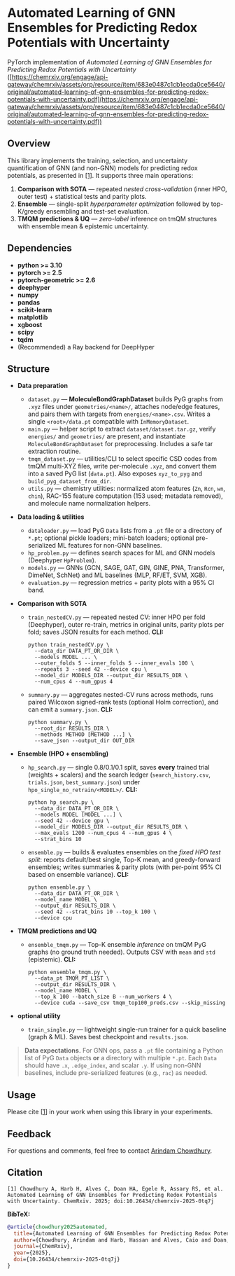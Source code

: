 # Automated Learning of GNN Ensembles for Predicting Redox Potentials with Uncertainty

PyTorch implementation of *Automated Learning of GNN Ensembles for Predicting Redox Potentials with Uncertainty* ([https://chemrxiv.org/engage/api-gateway/chemrxiv/assets/orp/resource/item/683e0487c1cb1ecda0ce5640/original/automated-learning-of-gnn-ensembles-for-predicting-redox-potentials-with-uncertainty.pdf](https://chemrxiv.org/engage/api-gateway/chemrxiv/assets/orp/resource/item/683e0487c1cb1ecda0ce5640/original/automated-learning-of-gnn-ensembles-for-predicting-redox-potentials-with-uncertainty.pdf))

## Overview

This library implements the training, selection, and uncertainty quantification of GNN (and non-GNN) models for predicting redox potentials, as presented in [\[1\]](#citation).
It supports three main operations:

1. **Comparison with SOTA** — repeated *nested cross-validation* (inner HPO, outer test) + statistical tests and parity plots.
2. **Ensemble** — single-split *hyperparameter optimization* followed by top-K/greedy ensembling and test-set evaluation.
3. **TMQM predictions & UQ** — *zero-label* inference on tmQM structures with ensemble mean & epistemic uncertainty.

## Dependencies

* **python >= 3.10**
* **pytorch >= 2.5**
* **pytorch-geometric >= 2.6**
* **deephyper**
* **numpy**
* **pandas**
* **scikit-learn**
* **matplotlib**
* **xgboost**
* **scipy**
* **tqdm**
* (Recommended) a Ray backend for DeepHyper

## Structure

* **Data preparation**
    * `dataset.py` — **MoleculeBondGraphDataset** builds PyG graphs from `.xyz` files under `geometries/<name>/`, attaches node/edge features, and pairs them with targets from `energies/<name>.csv`. Writes a single `<root>/data.pt` compatible with `InMemoryDataset`.
    * `main.py` — helper script to extract `dataset/dataset.tar.gz`, verify `energies/` and `geometries/` are present, and instantiate `MoleculeBondGraphDataset` for preprocessing. Includes a safe tar extraction routine.
    * `tmqm_dataset.py` — utilities/CLI to select specific CSD codes from tmQM multi-XYZ files, write per-molecule `.xyz`, and convert them into a saved PyG list (`data.pt`). Also exposes `xyz_to_pyg` and `build_pyg_dataset_from_dir`.
    * `utils.py` — chemistry utilities: normalized atom features (`Zn`, `Rcn`, `wn`, `chin`), RAC-155 feature computation (153 used; metadata removed), and molecule name normalization helpers.


* **Data loading & utilities**

  * `dataloader.py` — load PyG `Data` lists from a `.pt` file or a directory of `*.pt`; optional pickle loaders; mini-batch loaders; optional pre-serialized ML features for non-GNN baselines.
  * `hp_problem.py` — defines search spaces for ML and GNN models (Deephyper `HpProblem`).
  * `models.py` — GNNs (GCN, SAGE, GAT, GIN, GINE, PNA, Transformer, DimeNet, SchNet) and ML baselines (MLP, RF/ET, SVM, XGB).
  * `evaluation.py` — regression metrics + parity plots with a 95% CI band.

* **Comparison with SOTA**

  * `train_nestedCV.py` — repeated nested CV: inner HPO per fold (Deephyper), outer re-train, metrics in original units, parity plots per fold; saves JSON results for each method.
    **CLI:**

    ```
    python train_nestedCV.py \
      --data_dir DATA_PT_OR_DIR \
      --models MODEL ... \
      --outer_folds 5 --inner_folds 5 --inner_evals 100 \
      --repeats 3 --seed 42 --device cpu \
      --model_dir MODELS_DIR --output_dir RESULTS_DIR \
      --num_cpus 4 --num_gpus 4
    ```
  * `summary.py` — aggregates nested-CV runs across methods, runs paired Wilcoxon signed-rank tests (optional Holm correction), and can emit a `summary.json`.
    **CLI:**

    ```
    python summary.py \
      --root_dir RESULTS_DIR \
      --methods METHOD [METHOD ...] \
      --save_json --output_dir OUT_DIR
    ```

* **Ensemble (HPO + ensembling)**

  * `hp_search.py` — single 0.8/0.1/0.1 split, saves **every** trained trial (weights + scalers) and the search ledger (`search_history.csv`, `trials.json`, `best_summary.json`) under `hpo_single_no_retrain/<MODEL>/`.
    **CLI:**

    ```
    python hp_search.py \
      --data_dir DATA_PT_OR_DIR \
      --models MODEL [MODEL ...] \
      --seed 42 --device gpu \
      --model_dir MODELS_DIR --output_dir RESULTS_DIR \
      --max_evals 1200 --num_cpus 4 --num_gpus 4 \
      --strat_bins 10
    ```
  * `ensemble.py` — builds & evaluates ensembles on the *fixed HPO test split*: reports default/best single, Top-K mean, and greedy-forward ensembles; writes summaries & parity plots (with per-point 95% CI based on ensemble variance).
    **CLI:**

    ```
    python ensemble.py \
      --data_dir DATA_PT_OR_DIR \
      --model_name MODEL \
      --output_dir RESULTS_DIR \
      --seed 42 --strat_bins 10 --top_k 100 \
      --device cpu
    ```

* **TMQM predictions and UQ**

  * `ensemble_tmqm.py` — Top-K ensemble *inference* on tmQM PyG graphs (no ground truth needed). Outputs CSV with `mean` and `std` (epistemic).
    **CLI:**

    ```
    python ensemble_tmqm.py \
      --data_pt TMQM_PT_LIST \
      --output_dir RESULTS_DIR \
      --model_name MODEL \
      --top_k 100 --batch_size B --num_workers 4 \
      --device cuda --save_csv tmqm_top100_preds.csv --skip_missing
    ```

* **optional utility**

  * `train_single.py` — lightweight single-run trainer for a quick baseline (graph & ML). Saves best checkpoint and `results.json`.

> **Data expectations.** For GNN ops, pass a `.pt` file containing a Python list of PyG `Data` objects **or** a directory with multiple `*.pt`. Each `Data` should have `.x`, `.edge_index`, and scalar `.y`. If using non-GNN baselines, include pre-serialized features (e.g., `rac`) as needed.

## Usage

Please cite \[[1](#citation)] in your work when using this library in your experiments.

<!-- ### 1) Comparison with SOTA (nested CV → summary & evaluate)

```bash
# Nested CV (inner HPO per fold, outer evaluation)
python train_nestedCV.py \
  --data_dir Data/train_graphs.pt \
  --models SAGE XGB \
  --outer_folds 5 --inner_folds 5 --inner_evals 100 \
  --repeats 3 --seed 42 --device cpu \
  --model_dir models/ --output_dir results/nestedcv/
```

```bash
# Aggregate + pairwise stats (Holm-adjusted p-values) and optional summary.json
python summary.py \
  --root_dir results/nestedcv \
  --methods SAGE XGB \
  --save_json --output_dir results/nestedcv
```

### 2) Ensemble (HPO search → ensemble evaluate)

```bash
# Hyperparameter search (saves every trained trial + artifacts)
python hp_search.py \
  --data_dir Data/train_graphs.pt \
  --models GCN SAGE GAT \
  --max_evals 1200 --seed 42 --device gpu \
  --model_dir models/ --output_dir results/ --strat_bins 10
```

```bash
# Build & score ensembles on the fixed HPO split
python ensemble.py \
  --data_dir Data/train_graphs.pt \
  --model_name SAGE \
  --output_dir results \
  --top_k 100 --device cpu
```

### 3) TMQM predictions and UQ (no labels)

```bash
# Top-K ensemble inference on tmQM graphs (list saved via torch.save)
python ensemble_tmqm.py \
  --data_pt Data/tmqm_graphs.pt \
  --output_dir results \
  --model_name SAGE \
  --top_k 100 --device cuda \
  --save_csv tmqm_top100_preds.csv --skip_missing
``` -->

## Feedback

For questions and comments, feel free to contact [Arindam Chowdhury](mailto:chowdhurya1@ornl.gov).

## Citation

```
[1] Chowdhury A, Harb H, Alves C, Doan HA, Egele R, Assary RS, et al. Automated Learning of GNN Ensembles for Predicting Redox Potentials with Uncertainty. ChemRxiv. 2025; doi:10.26434/chemrxiv-2025-0tq7j
```

**BibTeX:**

```bibtex
@article{chowdhury2025automated,
  title={Automated Learning of GNN Ensembles for Predicting Redox Potentials with Uncertainty},
  author={Chowdhury, Arindam and Harb, Hassan and Alves, Caio and Doan, Hieu Anh and Egele, Romain and Assary, Rajeev Surendran and Balaprakash, Prasanna},
  journal={ChemRxiv},
  year={2025},
  doi={10.26434/chemrxiv-2025-0tq7j}
}
```
